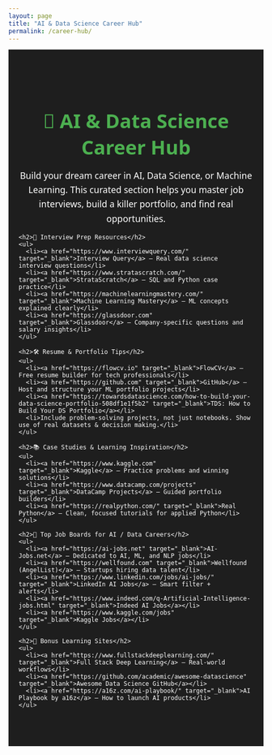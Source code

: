 ```yaml
---
layout: page
title: "AI & Data Science Career Hub"
permalink: /career-hub/
---
```


<section id="career-hub">
  <div class="content-container">
    <h1>🚀 AI & Data Science Career Hub</h1>
    <p>Build your dream career in AI, Data Science, or Machine Learning. This curated section helps you master job interviews, build a killer portfolio, and find real opportunities.</p>

    <h2>🎯 Interview Prep Resources</h2>
    <ul>
      <li><a href="https://www.interviewquery.com/" target="_blank">Interview Query</a> – Real data science interview questions</li>
      <li><a href="https://www.stratascratch.com/" target="_blank">StrataScratch</a> – SQL and Python case practice</li>
      <li><a href="https://machinelearningmastery.com/" target="_blank">Machine Learning Mastery</a> – ML concepts explained clearly</li>
      <li><a href="https://glassdoor.com" target="_blank">Glassdoor</a> – Company-specific questions and salary insights</li>
    </ul>

    <h2>🛠️ Resume & Portfolio Tips</h2>
    <ul>
      <li><a href="https://flowcv.io" target="_blank">FlowCV</a> – Free resume builder for tech professionals</li>
      <li><a href="https://github.com" target="_blank">GitHub</a> – Host and structure your ML portfolio projects</li>
      <li><a href="https://towardsdatascience.com/how-to-build-your-data-science-portfolio-508df1e1f5b2" target="_blank">TDS: How to Build Your DS Portfolio</a></li>
      <li>Include problem-solving projects, not just notebooks. Show use of real datasets & decision making.</li>
    </ul>

    <h2>📚 Case Studies & Learning Inspiration</h2>
    <ul>
      <li><a href="https://www.kaggle.com" target="_blank">Kaggle</a> – Practice problems and winning solutions</li>
      <li><a href="https://www.datacamp.com/projects" target="_blank">DataCamp Projects</a> – Guided portfolio builders</li>
      <li><a href="https://realpython.com/" target="_blank">Real Python</a> – Clean, focused tutorials for applied Python</li>
    </ul>

    <h2>🔗 Top Job Boards for AI / Data Careers</h2>
    <ul>
      <li><a href="https://ai-jobs.net" target="_blank">AI-Jobs.net</a> – Dedicated to AI, ML, and NLP jobs</li>
      <li><a href="https://wellfound.com" target="_blank">Wellfound (AngelList)</a> – Startups hiring data talent</li>
      <li><a href="https://www.linkedin.com/jobs/ai-jobs/" target="_blank">LinkedIn AI Jobs</a> – Smart filter + alerts</li>
      <li><a href="https://www.indeed.com/q-Artificial-Intelligence-jobs.html" target="_blank">Indeed AI Jobs</a></li>
      <li><a href="https://www.kaggle.com/jobs" target="_blank">Kaggle Jobs</a></li>
    </ul>

    <h2>🧠 Bonus Learning Sites</h2>
    <ul>
      <li><a href="https://www.fullstackdeeplearning.com/" target="_blank">Full Stack Deep Learning</a> – Real-world workflows</li>
      <li><a href="https://github.com/academic/awesome-datascience" target="_blank">Awesome Data Science GitHub</a></li>
      <li><a href="https://a16z.com/ai-playbook/" target="_blank">AI Playbook by a16z</a> – How to launch AI products</li>
    </ul>
  </div>
</section>

<style>
#career-hub {
  padding: 60px 20px;
  background-color: #1e1e1e;
  color: #fff;
  font-family: "Segoe UI", sans-serif;
}

#career-hub h1 {
  color: #4CAF50;
  font-size: 2.4rem;
  margin-bottom: 1rem;
  text-align: center;
}

#career-hub h2 {
  color: #00BFFF;
  margin-top: 2rem;
  font-size: 1.6rem;
}

#career-hub ul {
  list-style: disc;
  padding-left: 30px;
  text-align: left;
  max-width: 800px;
  margin: auto;
}

#career-hub ul li {
  padding: 6px 0;
  line-height: 1.6;
}

#career-hub a {
  color: #76e5ff;
  text-decoration: none;
}

#career-hub a:hover {
  text-decoration: underline;
}

#career-hub p {
  font-size: 1.1rem;
  line-height: 1.6;
  max-width: 800px;
  margin: 1rem auto;
  text-align: center;
}

.content-container {
  max-width: 1000px;
  margin: auto;
}
</style>
